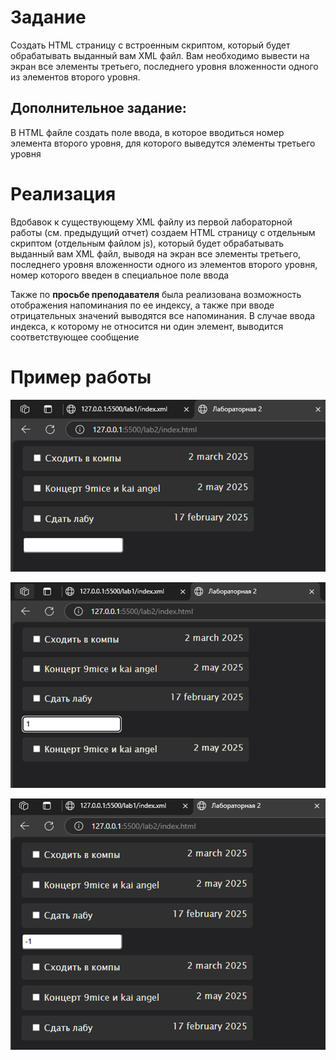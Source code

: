 # Задание
Создать HTML страницу с встроенным скриптом, который будет обрабатывать выданный вам XML файл. Вам необходимо вывести на экран все элементы третьего, последнего уровня вложенности одного из элементов второго уровня. 

## Дополнительное задание: 
В HTML файле создать поле ввода, в которое вводиться номер элемента второго уровня, для которого выведутся элементы третьего уровня

# Реализация
Вдобавок к существующему XML файлу из первой лабораторной работы (см. предыдущий отчет) создаем HTML страницу с отдельным скриптом (отдельным файлом js), который будет обрабатывать выданный вам XML файл, выводя на экран все элементы третьего, последнего уровня вложенности одного из элементов второго уровня, номер которого введен в специальное поле ввода

Также по **просьбе преподавателя** была реализована возможность отображения напоминания по ее индексу, а также при вводе отрицательных значений выводятся все напоминания. В случае ввода индекса, к которому не относится ни один элемент, выводится соответствующее сообщение

# Пример работы
![](./../images/lab2/image.png)

![](./../images/lab2/image(1).png)

![](./../images/lab2/image(2).png)
